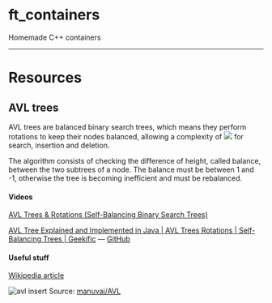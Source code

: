 # ft_containers
Homemade C++ containers

---

# Resources

## AVL trees

AVL trees are balanced binary search trees, which means they perform rotations to keep their nodes balanced, allowing a complexity of ![](https://latex.codecogs.com/svg.image?%5Csmall%20O(log%20n)) for search, insertion and deletion.

The algorithm consists of checking the difference of height, called balance, between the two subtrees of a node. The balance must be between 1 and -1, otherwise the tree is becoming inefficient and must be rebalanced.

#### Videos

[AVL Trees & Rotations (Self-Balancing Binary Search Trees)](https://www.youtube.com/watch?v=vRwi_UcZGjU)

[AVL Tree Explained and Implemented in Java | AVL Trees Rotations | Self-Balancing Trees | Geekific](https://www.youtube.com/watch?v=Jj9Mit24CWk) &mdash; [GitHub](https://github.com/geekific-official/geekific-youtube/tree/main/tree-avl/src/main/java/com/youtube/geekific)

#### Useful stuff

[Wikipedia article](https://en.wikipedia.org/wiki/AVL_tree)

![avl insert](https://camo.githubusercontent.com/12b1b2316c4993f91c6f1bce78d256da9570ea391dc55dee96c2f8c265bd23d4/68747470733a2f2f75706c6f61642e77696b696d656469612e6f72672f77696b6970656469612f636f6d6d6f6e732f662f66642f41564c5f547265655f4578616d706c652e676966)
Source: [manuvai/AVL]()
